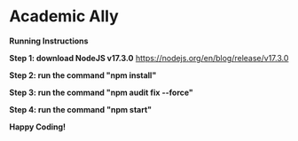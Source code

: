 # Academic Ally


**Running Instructions**

**Step 1: download NodeJS v17.3.0**
https://nodejs.org/en/blog/release/v17.3.0

**Step 2: run the command "npm install"**

**Step 3: run the command "npm audit fix --force"**

**Step 4: run the command "npm start"**

**Happy Coding!**
